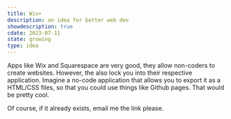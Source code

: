 ```yaml
---
title: Wix+
description: an idea for better web dev
showdescription: true
cdate: 2023-07-11
state: growing
type: idea
---
```


Apps like Wix and Squarespace are very good, they allow non-coders to create websites. However, the also lock you into their respective application. Imagine a no-code application that allows you to export it as a HTML/CSS files, so that you could use things like Github pages. That would be pretty cool.

Of course, if it already exists, email me the link please.
